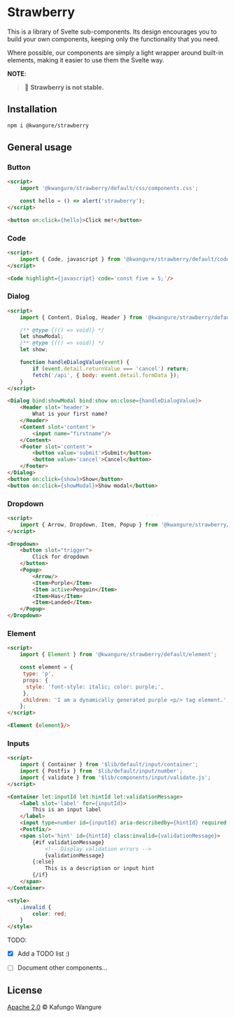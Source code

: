 # Strawberry

This is a library of Svelte sub-components. Its design encourages you to build
your own components, keeping only the functionality that you need.

Where possible, our components are simply a light wrapper around built-in
elements, making it easier to use them the Svelte way.

**NOTE**:
> 🍓 **Strawberry is not stable.**

## Installation

```bash
npm i @kwangure/strawberry
```

## General usage

### Button

```html
<script>
    import '@kwangure/strawberry/default/css/components.css';

    const hello = () => alert('strawberry');
</script>

<button on:click={hello}>Click me!</button>
```

### Code

```html
<script>
    import { Code, javascript } from '@kwangure/strawberry/default/code';
</script>

<Code highlight={javascript} code='const five = 5;'/>
```

### Dialog

```html
<script>
    import { Content, Dialog, Header } from '@kwangure/strawberry/default/dialog';

    /** @type {(() => void)} */
    let showModal;
    /** @type {(() => void)} */
    let show;

    function handleDialogValue(event) {
        if (event.detail.returnValue === 'cancel') return;
        fetch('/api', { body: event.detail.formData });
    }
</script>

<Dialog bind:showModal bind:show on:close={handleDialogValue}>
    <Header slot='header'>
        What is your first name?
    </Header>
    <Content slot='content'>
        <input name="firstname"/>
    </Content>
    <Footer slot='content'>
        <button value='submit'>Submit</button>
        <button value='cancel'>Cancel</button>
    </Footer>
</Dialog>
<button on:click={show}>Show</button>
<button on:click={showModal}>Show modal</button>
```

### Dropdown

```html
<script>
    import { Arrow, Dropdown, Item, Popup } from '@kwangure/strawberry/default/dropdown';
</script>

<Dropdown>
    <button slot="trigger">
        Click for dropdown
    </button>
    <Popup>
        <Arrow/>
        <Item>Purple</Item>
        <Item active>Penguin</Item>
        <Item>Has</Item>
        <Item>Landed</Item>
    </Popup>
</Dropdown>
```

### Element

```html
<script>
    import { Element } from '@kwangure/strawberry/default/element';

    const element = {
     type: 'p',
     props: {
      style: 'font-style: italic; color: purple;',
     },
     children: 'I am a dynamically generated purple <p/> tag element.',
    };
</script>

<Element {element}/>
```

### Inputs

```html
<script>
    import { Container } from '$lib/default/input/container';
    import { Postfix } from '$lib/default/input/number';
    import { validate } from '$lib/components/input/validate.js';
</script>

<Container let:inputId let:hintId let:validationMessage>
    <label slot='label' for={inputId}>
        This is an input label
    </label>
    <input type=number id={inputId} aria-describedby={hintId} required use:validate/>
    <Postfix/>
    <span slot='hint' id={hintId} class:invalid={validationMessage}>
        {#if validationMessage}
            <!-- Display validation errors -->
            {validationMessage}
        {:else}
            This is a description or input hint
        {/if}
    </span>
</Container>

<style>
    .invalid {
        color: red;
    }
</style>
```

TODO:

- [x] Add a TODO list :)
- [ ] Document other components...


## License

[Apache 2.0](./LICENSE) © Kafungo Wangure